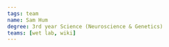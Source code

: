 ```yaml
---
tags: team
name: Sam Hum
degree: 3rd year Science (Neuroscience & Genetics)
teams: [wet lab, wiki]
---
```

